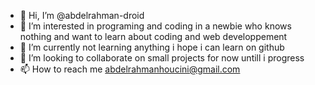 - 👋 Hi, I’m @abdelrahman-droid
- 👀 I’m interested in programing and coding in a newbie who knows nothing and want to learn about coding and web developpement
- 🌱 I’m currently not learning anything i hope i can learn on github 
- 💞️ I’m looking to collaborate on small projects for now untill i progress
- 📫 How to reach me abdelrahmanhoucini@gmail.com

<!---
abdelrahman-droid/abdelrahman-droid is a ✨ special ✨ repository because its `README.md` (this file) appears on your GitHub profile.
You can click the Preview link to take a look at your changes.
--->
